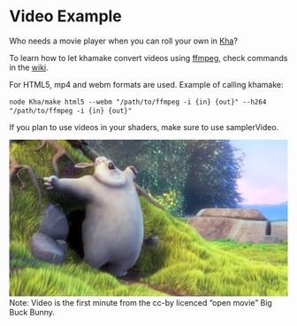 # Video Example
Who needs a movie player when you can roll your own in [Kha](https://github.com/KTXSoftware/Kha)?

To learn how to let khamake convert videos using [ffmpeg](https://ffmpeg.org), check commands in the [wiki](https://github.com/KTXSoftware/Kha/wiki/Examples).

For HTML5, mp4 and webm formats are used. Example of calling khamake:

	node Kha/make html5 --webm "/path/to/ffmpeg -i {in} {out}" --h264 "/path/to/ffmpeg -i {in} {out}"
	
If you plan to use videos in your shaders, make sure to use samplerVideo.

![](bunny.jpg)
Note:
Video is the first minute from the cc-by licenced “open movie” Big Buck Bunny.

